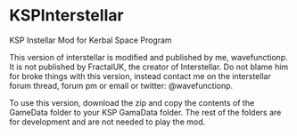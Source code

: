 KSPInterstellar
===============

KSP Instellar Mod for Kerbal Space Program

This version of interstellar is modified and published by me, wavefunctionp. It is not published by FractalUK, the creator of Interstellar. Do not blame him for broke things with this version, instead contact me on the interstellar forum thread, forum pm or email or twitter: @wavefunctionp.

To use this version, download the zip and copy the contents of the GameData folder to your KSP GamaData folder. The rest of the folders are for development and are not needed to play the mod.

